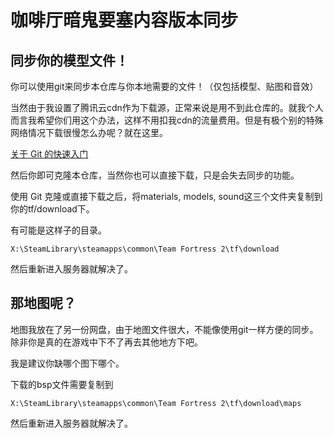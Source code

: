 # 咖啡厅暗鬼要塞内容版本同步

## 同步你的模型文件！

你可以使用git来同步本仓库与你本地需要的文件！（仅包括模型、贴图和音效）

当然由于我设置了腾讯云cdn作为下载源，正常来说是用不到此仓库的。就我个人而言我希望你们用这个办法，这样不用扣我cdn的流量费用。但是有极个别的特殊网络情况下载很慢怎么办呢？就在这里。

[关于 Git 的快速入门](https://help.coding.net/docs/host/git/start.html)

然后你即可克隆本仓库，当然你也可以直接下载，只是会失去同步的功能。

使用 Git 克隆或直接下载之后，将materials, models, sound这三个文件夹复制到你的tf/download下。

有可能是这样子的目录。

`X:\SteamLibrary\steamapps\common\Team Fortress 2\tf\download`

然后重新进入服务器就解决了。

## 那地图呢？

地图我放在了另一份网盘，由于地图文件很大，不能像使用git一样方便的同步。除非你是真的在游戏中下不了再去其他地方下吧。

我是建议你缺哪个图下哪个。

下载的bsp文件需要复制到 

`X:\SteamLibrary\steamapps\common\Team Fortress 2\tf\download\maps` 

然后重新进入服务器就解决了。